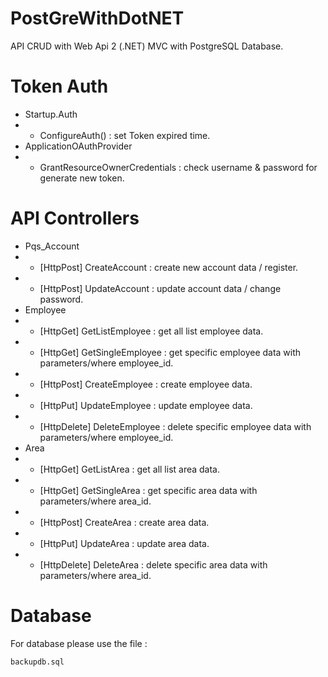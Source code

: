 # PostGreWithDotNET
API CRUD with Web Api 2 (.NET) MVC with PostgreSQL Database.

# Token Auth
- Startup.Auth 
- - ConfigureAuth() : set Token expired time.
- ApplicationOAuthProvider
- - GrantResourceOwnerCredentials : check username & password for generate new token.

# API Controllers
- Pqs_Account 
- - [HttpPost] CreateAccount : create new account data / register.
- - [HttpPost] UpdateAccount : update account data / change password.
- Employee
- - [HttpGet] GetListEmployee : get all list employee data.
- - [HttpGet] GetSingleEmployee : get specific employee data with parameters/where employee_id.
- - [HttpPost] CreateEmployee : create employee data.
- - [HttpPut] UpdateEmployee : update employee data.
- - [HttpDelete] DeleteEmployee : delete specific employee data with parameters/where employee_id.
- Area
- - [HttpGet] GetListArea : get all list area data.
- - [HttpGet] GetSingleArea : get specific area data with parameters/where area_id.
- - [HttpPost] CreateArea : create area data.
- - [HttpPut] UpdateArea : update area data.
- - [HttpDelete] DeleteArea : delete specific area data with parameters/where area_id.

# Database
For database please use the file :
```
backupdb.sql
```
